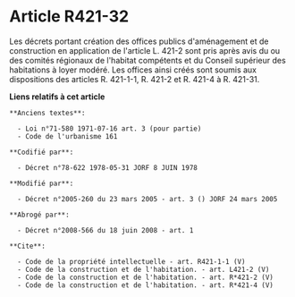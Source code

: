 # Article R421-32

Les décrets portant création des offices publics d'aménagement et de construction en application de l'article L. 421-2 sont
pris après avis du ou des comités régionaux de l'habitat compétents et du Conseil supérieur des habitations à loyer modéré.
Les offices ainsi créés sont soumis aux dispositions des articles R. 421-1-1, R. 421-2 et R. 421-4 à R. 421-31.

**Liens relatifs à cet article**

	**Anciens textes**:

	  - Loi n°71-580 1971-07-16 art. 3 (pour partie)
	  - Code de l'urbanisme 161

	**Codifié par**:

	  - Décret n°78-622 1978-05-31 JORF 8 JUIN 1978

	**Modifié par**:

	  - Décret n°2005-260 du 23 mars 2005 - art. 3 () JORF 24 mars 2005

	**Abrogé par**:

	  - Décret n°2008-566 du 18 juin 2008 - art. 1

	**Cite**:

	  - Code de la propriété intellectuelle - art. R421-1-1 (V)
	  - Code de la construction et de l'habitation. - art. L421-2 (V)
	  - Code de la construction et de l'habitation. - art. R*421-2 (V)
	  - Code de la construction et de l'habitation. - art. R*421-4 (V)
